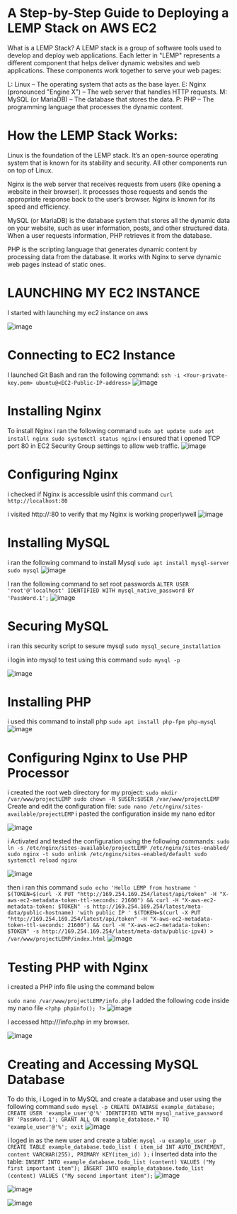 # A Step-by-Step Guide to Deploying a LEMP Stack on AWS EC2

What is a LEMP Stack?
A LEMP stack is a group of software tools used to develop and deploy web applications. Each letter in "LEMP" represents a different component that helps deliver dynamic websites and web applications. These components work together to serve your web pages:

L: Linux – The operating system that acts as the base layer.
E: Nginx (pronounced "Engine X") – The web server that handles HTTP requests.
M: MySQL (or MariaDB) – The database that stores the data.
P: PHP – The programming language that processes the dynamic content.

# How the LEMP Stack Works:

Linux is the foundation of the LEMP stack. It’s an open-source operating system that is known for its stability and security. All other components run on top of Linux.

Nginx is the web server that receives requests from users (like opening a website in their browser). It processes those requests and sends the appropriate response back to the user’s browser. Nginx is known for its speed and efficiency.

MySQL (or MariaDB) is the database system that stores all the dynamic data on your website, such as user information, posts, and other structured data. When a user requests information, PHP retrieves it from the database.

PHP is the scripting language that generates dynamic content by processing data from the database. It works with Nginx to serve dynamic web pages instead of static ones.

# LAUNCHING MY EC2 INSTANCE 
I started with launching  my ec2 instance on aws 

![image](https://github.com/user-attachments/assets/5571069a-92d9-496a-aca7-381314b7e40f)

# Connecting to EC2 Instance

I launched Git Bash and ran the following command:
` ssh -i <Your-private-key.pem> ubuntu@<EC2-Public-IP-address> `
![image](https://github.com/user-attachments/assets/87607c71-8d78-466b-a45d-543689414944)


# Installing Nginx
To install Nginx i ran the following command 
`
sudo apt update
sudo apt install nginx
sudo systemctl status nginx
`
i ensured that i opened TCP port 80 in EC2 Security Group settings to allow web traffic.
![image](https://github.com/user-attachments/assets/43155c16-c6b0-43ea-a607-d9b00476077e)

# Configuring Nginx
i checked if Nginx is accessible usinf this command 
`curl http://localhost:80`

i visited http://<Public-IP-Address>:80 to verify that my Nginx is working properlywell 
![image](https://github.com/user-attachments/assets/cc1ec33f-bab3-4e43-9c1e-bce9901107c1)

# Installing MySQL
i ran the following command to install Mysql 
`
sudo apt install mysql-server
sudo mysql
`
![image](https://github.com/user-attachments/assets/c53fcb5b-db6c-4a41-b10a-be3ba7ab6c0f)

I ran the following command to set root passwords
` ALTER USER 'root'@'localhost' IDENTIFIED WITH mysql_native_password BY 'PassWord.1'; `
![image](https://github.com/user-attachments/assets/59749c1b-c962-49a8-8918-bb87efc7ab2f)

# Securing MySQL

i ran this security script to sesure mysql 
` sudo mysql_secure_installation `

i login into mysql to test using this command 
` sudo mysql -p `

![image](https://github.com/user-attachments/assets/9752c2ac-daf7-4b29-8439-e5a5237f4241)


# Installing PHP 
i used this command to install php 
` sudo apt install php-fpm php-mysql ` 
![image](https://github.com/user-attachments/assets/88d699d3-fcc9-4fc0-8d90-407951407bc3)

# Configuring Nginx to Use PHP Processor

i created the root web directory for my project:
`
sudo mkdir /var/www/projectLEMP
sudo chown -R $USER:$USER /var/www/projectLEMP
`
Create and edit the configuration file:
` sudo nano /etc/nginx/sites-available/projectLEMP `
i pasted the configuration inside my nano editor 


![image](https://github.com/user-attachments/assets/7ee2833a-1c1b-48b8-8566-01ad007c183f)

i Activated and tested the configuration using the following commands:
`
sudo ln -s /etc/nginx/sites-available/projectLEMP /etc/nginx/sites-enabled/
sudo nginx -t
sudo unlink /etc/nginx/sites-enabled/default
sudo systemctl reload nginx
`

![image](https://github.com/user-attachments/assets/c14de8cc-0897-4552-b08d-970b35d39c5b)

then i ran this command 
`
sudo echo 'Hello LEMP from hostname ' $(TOKEN=$(curl -X PUT "http://169.254.169.254/latest/api/token" -H "X-aws-ec2-metadata-token-ttl-seconds: 21600") && curl -H "X-aws-ec2-metadata-token: $TOKEN" -s http://169.254.169.254/latest/meta-data/public-hostname) 'with public IP ' $(TOKEN=$(curl -X PUT "http://169.254.169.254/latest/api/token" -H "X-aws-ec2-metadata-token-ttl-seconds: 21600") && curl -H "X-aws-ec2-metadata-token: $TOKEN" -s http://169.254.169.254/latest/meta-data/public-ipv4) > /var/www/projectLEMP/index.html
`
![image](https://github.com/user-attachments/assets/aebafdba-76a9-46d7-a0e1-095fc8c687ca)

# Testing PHP with Nginx

i created a PHP info file using the command below 

` sudo nano /var/www/projectLEMP/info.php `
I added the following code inside my nano file 
`<?php
phpinfo();
?>`
![image](https://github.com/user-attachments/assets/e67b515e-5719-4f16-a725-3164af2bb04b)

I accessed http://<Public-IP-Address>/info.php in my browser.

![image](https://github.com/user-attachments/assets/627946ae-1bfb-4a1c-bbe1-0e1f2c1c8a3f)

# Creating and Accessing MySQL Database
To do this, i Loged in to MySQL and create a database and user using the following command 
`
sudo mysql -p
CREATE DATABASE example_database;
CREATE USER 'example_user'@'%' IDENTIFIED WITH mysql_native_password BY 'PassWord.1';
GRANT ALL ON example_database.* TO 'example_user'@'%';
exit
`
![image](https://github.com/user-attachments/assets/f9b2546b-3666-40e8-9c94-2d5dda8b0e6e)

i loged in as the new user and create a table:
`
mysql -u example_user -p
CREATE TABLE example_database.todo_list (
    item_id INT AUTO_INCREMENT,
    content VARCHAR(255),
    PRIMARY KEY(item_id)
);
`
i Inserted data into the table:
`
INSERT INTO example_database.todo_list (content) VALUES ("My first important item");
INSERT INTO example_database.todo_list (content) VALUES ("My second important item");
`
![image](https://github.com/user-attachments/assets/e8c93a11-ecd0-4753-9c50-afa7d2d697a4)



![image](https://github.com/user-attachments/assets/e6826fa6-3d71-48ee-b95f-94862896f132)


![image](https://github.com/user-attachments/assets/b5f2cb36-a14e-4b70-9377-c03a72976314)

